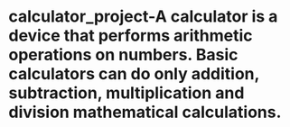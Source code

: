 # calculator_project-A calculator is a device that performs arithmetic operations on numbers. Basic calculators can do only addition, subtraction, multiplication and division mathematical calculations.
